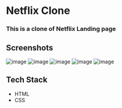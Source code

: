 # Netflix Clone
### This is a clone of Netflix Landing page

## Screenshots
![image](https://github.com/user-attachments/assets/3a269930-64aa-45f0-810a-72966eb74fe6)
![image](https://github.com/user-attachments/assets/4f86b480-3d82-41cd-bded-b389fcbea56f)
![image](https://github.com/user-attachments/assets/6d121847-107c-40dd-9aaa-baf803978501)
![image](https://github.com/user-attachments/assets/1ec7e891-bf9a-49e8-83d6-5752d10ce0c3)
![image](https://github.com/user-attachments/assets/01a70f7d-d6f4-4d71-8aa4-ad1fb8605be2)

## Tech Stack
- HTML
- CSS
